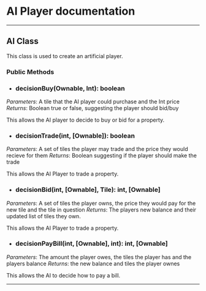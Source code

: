 # AI Player documentation
---

## AI Class

This class is used to create an artificial player. 

### Public Methods

- ### decisionBuy(Ownable, Int): boolean
*Parameters*: A tile that the AI player could purchase and the Int price
*Returns*: Boolean true or false, suggesting the player should bid/buy

This allows the AI player to decide to buy or bid for a property.
 
- ### decisionTrade(int, [Ownable]): boolean
*Parameters*: A set of tiles the player may trade and the price they would recieve for them
*Returns*: Boolean suggesting if the player should make the trade

This allows the AI Player to trade a property.

- ### decisionBid(int, [Ownable], Tile): int, [Ownable]
*Parameters*: A set of tiles the player owns, the price they would pay for the new tile and the tile in question
*Returns*: The players new balance and their updated list of tiles they own.

This allows the AI Player to trade a property.

- ### decisionPayBill(int, [Ownable], int): int, [Ownable]
*Parameters*: The amount the player owes, the tiles the player has and the players balance 
*Returns*: the new balance and tiles the player ownes

This allows the AI to decide how to pay a bill.

--- 